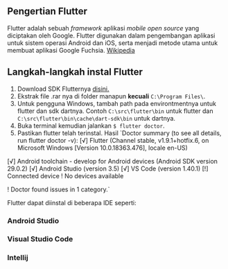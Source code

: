 ## Pengertian Flutter
Flutter adalah sebuah *framework* aplikasi *mobile open source* yang diciptakan oleh Google. Flutter digunakan dalam pengembangan aplikasi untuk sistem operasi Android dan iOS, serta menjadi metode utama untuk membuat aplikasi Google Fuchsia. [Wikipedia](https://id.wikipedia.org/wiki/Flutter_(perangkat_lunak))

## Langkah-langkah instal Flutter
1. Download SDK Flutternya [disini.](https://flutter.dev/docs/get-started/install)
2. Ekstrak file .rar nya di folder manapun **kecuali** `C:\Program Files\`.
3. Untuk pengguna Windows, tambah path pada environtmentnya untuk flutter dan sdk dartnya. Contoh `C:\src\flutter\bin` untuk flutter dan `C:\src\flutter\bin\cache\dart-sdk\bin` untuk dartnya.
4. Buka terminal kemudian jalankan `$ flutter doctor`.
5. Pastikan flutter telah terinstal. Hasil `Doctor summary (to see all details, run flutter doctor -v):
[√] Flutter (Channel stable, v1.9.1+hotfix.6, on Microsoft Windows [Version 10.0.18363.476], locale en-US)

[√] Android toolchain - develop for Android devices (Android SDK version 29.0.2)
[√] Android Studio (version 3.5)
[√] VS Code (version 1.40.1)
[!] Connected device
    ! No devices available

! Doctor found issues in 1 category.`

Flutter dapat diinstal di beberapa IDE seperti:

### Android Studio
### Visual Studio Code
### Intellij